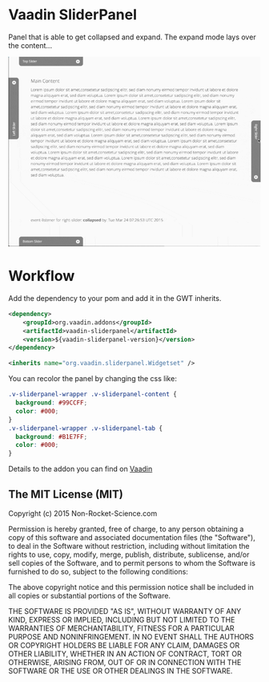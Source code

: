 Vaadin SliderPanel
==============

Panel that is able to get collapsed and expand. The expand mode lays over the content...

![showcase](showcase.gif)


Workflow
========

Add the dependency to your pom and add it in the GWT inherits.

```xml
<dependency>
    <groupId>org.vaadin.addons</groupId>
    <artifactId>vaadin-sliderpanel</artifactId>
    <version>${vaadin-sliderpanel-version}</version>
</dependency>
```

```xml
<inherits name="org.vaadin.sliderpanel.Widgetset" />
```

You can recolor the panel by changing the css like:

```css
.v-sliderpanel-wrapper .v-sliderpanel-content {
  background: #99CCFF;
  color: #000;
}
.v-sliderpanel-wrapper .v-sliderpanel-tab {
  background: #B1E7FF;
  color: #000;
}
```

Details to the addon you can find on [Vaadin](https://vaadin.com/directory#addon/sliderpanel)

The MIT License (MIT)
-------------------------

Copyright (c) 2015 Non-Rocket-Science.com

Permission is hereby granted, free of charge, to any person obtaining a copy
of this software and associated documentation files (the "Software"), to deal
in the Software without restriction, including without limitation the rights
to use, copy, modify, merge, publish, distribute, sublicense, and/or sell
copies of the Software, and to permit persons to whom the Software is
furnished to do so, subject to the following conditions:

The above copyright notice and this permission notice shall be included in all
copies or substantial portions of the Software.

THE SOFTWARE IS PROVIDED "AS IS", WITHOUT WARRANTY OF ANY KIND, EXPRESS OR
IMPLIED, INCLUDING BUT NOT LIMITED TO THE WARRANTIES OF MERCHANTABILITY,
FITNESS FOR A PARTICULAR PURPOSE AND NONINFRINGEMENT. IN NO EVENT SHALL THE
AUTHORS OR COPYRIGHT HOLDERS BE LIABLE FOR ANY CLAIM, DAMAGES OR OTHER
LIABILITY, WHETHER IN AN ACTION OF CONTRACT, TORT OR OTHERWISE, ARISING FROM,
OUT OF OR IN CONNECTION WITH THE SOFTWARE OR THE USE OR OTHER DEALINGS IN THE
SOFTWARE.

